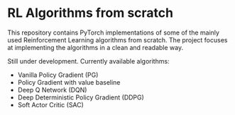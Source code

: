 # RL Algorithms from scratch
This repository contains PyTorch implementations of some of the mainly used Reinforcement Learning algorithms from scratch. The project focuses at implementing the algorithms in a clean and readable way.

Still under development. Currently available algorithms:
* Vanilla Policy Gradient (PG)
* Policy Gradient with value baseline
* Deep Q Network (DQN)
* Deep Deterministic Policy Gradient (DDPG)
* Soft Actor Critic (SAC)
